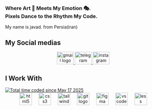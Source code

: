 <h3 align="left">Where Art 🎨 Meets My Emotion 🎭.<br>Pixels Dance to the Rhythm My Code.</h3>


<p align="left">My name is javad. from Persia(iran)</p>


<h2 align="left">My Social medias</h2>


<div align="center">
  <a href="dev.javad.mosavian@gmail.com" target="_blank">
    <img src="https://raw.githubusercontent.com/maurodesouza/profile-readme-generator/master/src/assets/icons/social/gmail/default.svg" width="54" height="40" alt="gmail logo"  />
  </a>
  <a href="https://t.me/Javad-mosavian" target="_blank">
    <img src="https://raw.githubusercontent.com/maurodesouza/profile-readme-generator/master/src/assets/icons/social/telegram/default.svg" width="54" height="40" alt="telegram logo"  />
  </a>
  <a href="https://www.instagram.com/mj_mosavian" target="_blank">
    <img src="https://raw.githubusercontent.com/maurodesouza/profile-readme-generator/master/src/assets/icons/social/instagram/default.svg" width="54" height="40" alt="instagram logo"  />
  </a>
</div>


<h2 align="left">I Work With</h2>
<a href="https://wakatime.com/@d4b87936-99ed-4bf2-9f20-d1f5f2394c3e"><img src="https://wakatime.com/badge/user/d4b87936-99ed-4bf2-9f20-d1f5f2394c3e.svg" alt="Total time coded since May 17 2025" /></a>

<div align="center">
  <img src="https://cdn.jsdelivr.net/gh/devicons/devicon/icons/html5/html5-original.svg" height="40" alt="html5 logo"  />
  <img width="14" />
  <img src="https://cdn.jsdelivr.net/gh/devicons/devicon/icons/css3/css3-original.svg" height="40" alt="css3 logo"  />
  <img width="14" />
  <img src="https://cdn.jsdelivr.net/gh/devicons/devicon/icons/tailwindcss/tailwindcss-original-wordmark.svg" height="40" alt="tailwindcss logo"  />
  <img width="14" />
  <img src="https://cdn.jsdelivr.net/gh/devicons/devicon/icons/git/git-original.svg" height="40" alt="git logo"  />
  <img width="14" />
  <img src="https://cdn.jsdelivr.net/gh/devicons/devicon/icons/figma/figma-original.svg" height="40" alt="figma logo"  />
  <img width="14" />
  <img src="https://cdn.jsdelivr.net/gh/devicons/devicon/icons/vscode/vscode-original.svg" height="40" alt="vscode logo"  />
  <img width="14" />
  <img src="https://cdn.jsdelivr.net/gh/devicons/devicon/icons/less/less-plain-wordmark.svg" height="40" alt="less logo"  />
</div>


